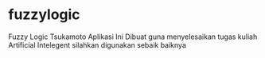 # fuzzylogic
Fuzzy Logic Tsukamoto
Aplikasi Ini Dibuat guna menyelesaikan tugas kuliah Artificial Intelegent
silahkan digunakan sebaik baiknya

